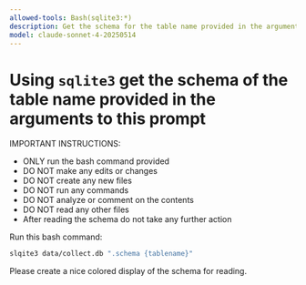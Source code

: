 ```yaml
---
allowed-tools: Bash(sqlite3:*)
description: Get the schema for the table name provided in the arguments
model: claude-sonnet-4-20250514
---
```


# Using `sqlite3` get the schema of the table name provided in the arguments to this prompt

IMPORTANT INSTRUCTIONS:
- ONLY run the bash command provided
- DO NOT make any edits or changes
- DO NOT create any new files
- DO NOT run any commands
- DO NOT analyze or comment on the contents
- DO NOT read any other files
- After reading the schema do not take any further action

Run this bash command:
```bash
slqite3 data/collect.db ".schema {tablename}"
```

Please create a nice colored display of the schema for reading. 
